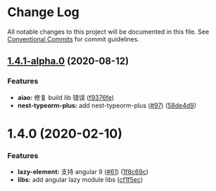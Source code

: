 # Change Log

All notable changes to this project will be documented in this file. See [Conventional Commits](https://conventionalcommits.org) for commit guidelines.

## [1.4.1-alpha.0](https://github.com/aiao-io/aiao/compare/@aiao/lazy-module@1.4.0...@aiao/lazy-module@1.4.1-alpha.0) (2020-08-12)


### Features

* **aiao:** 修复 build lib 错误 ([f9376fe](https://github.com/aiao-io/aiao/commit/f9376fe1a4823cf18965187a50bc8eaad16eadfd))
* **nest-typeorm-plus:** add nest-typeorm-plus ([#97](https://github.com/aiao-io/aiao/issues/97)) ([58de4d9](https://github.com/aiao-io/aiao/commit/58de4d9f6595824d86f59d4018ea4065c84f58fa))





# 1.4.0 (2020-02-10)

### Features

- **lazy-element:** 支持 angular 9 ([#61](https://github.com/aiao-io/aiao/issues/61)) ([1f8c69c](https://github.com/aiao-io/aiao/commit/1f8c69ce7a6d0d5a4051cac080a17aa71c3d8e29))
- **libs:** add angular lazy module libs ([cf1f5ec](https://github.com/aiao-io/aiao/commit/cf1f5ec71dc2213cb7edd6622a43b5ff835bf139))
